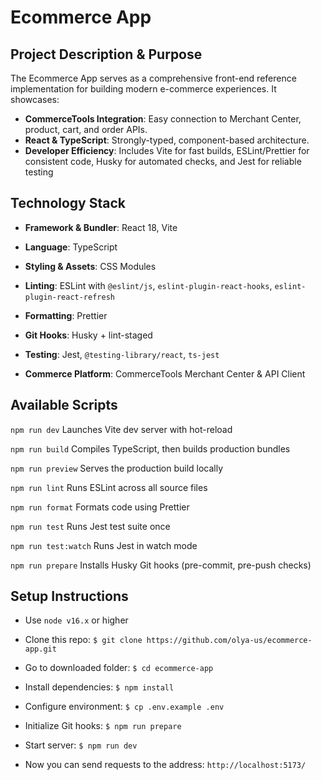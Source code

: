 # Ecommerce App

## Project Description & Purpose

The Ecommerce App serves as a comprehensive front-end reference implementation for building modern e-commerce experiences. It showcases:

- **CommerceTools Integration**: Easy connection to Merchant Center, product, cart, and order APIs.
- **React & TypeScript**: Strongly-typed, component-based architecture.
- **Developer Efficiency**: Includes Vite for fast builds, ESLint/Prettier for consistent code, Husky for automated checks, and Jest for reliable testing

## Technology Stack

- **Framework & Bundler**: React 18, Vite  

- **Language**: TypeScript  

- **Styling & Assets**: CSS Modules

- **Linting**: ESLint with `@eslint/js`, `eslint-plugin-react-hooks`, `eslint-plugin-react-refresh`  

- **Formatting**: Prettier  

- **Git Hooks**: Husky + lint-staged  

- **Testing**: Jest, `@testing-library/react`, `ts-jest`  

- **Commerce Platform**: CommerceTools Merchant Center & API Client

## Available Scripts

`npm run dev` Launches Vite dev server with hot-reload

`npm run build` Compiles TypeScript, then builds production bundles

`npm run preview` Serves the production build locally

`npm run lint` Runs ESLint across all source files

`npm run format` Formats code using Prettier

`npm run test` Runs Jest test suite once

`npm run test:watch` Runs Jest in watch mode

`npm run prepare` Installs Husky Git hooks (pre-commit, pre-push checks)

## Setup Instructions

- Use `node v16.x` or higher

- Clone this repo: `$ git clone https://github.com/olya-us/ecommerce-app.git`

- Go to downloaded folder: `$ cd ecommerce-app`

- Install dependencies: `$ npm install`

- Configure environment: `$ cp .env.example .env`

- Initialize Git hooks: `$ npm run prepare`

- Start server: `$ npm run dev`

- Now you can send requests to the address: `http://localhost:5173/`
